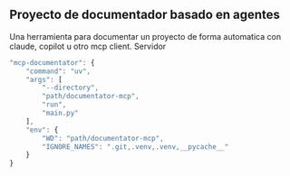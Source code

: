 ## Proyecto de documentador basado en agentes
Una herramienta para documentar un proyecto de forma automatica con claude, copilot u otro mcp client.
Servidor
```js
"mcp-documentator": {
    "command": "uv",
    "args": [
        "--directory",
        "path/documentator-mcp",
        "run",
        "main.py"
    ],
    "env": {
        "WD": "path/documentator-mcp",
        "IGNORE_NAMES": ".git,.venv,.venv,__pycache__"
    }
}
```